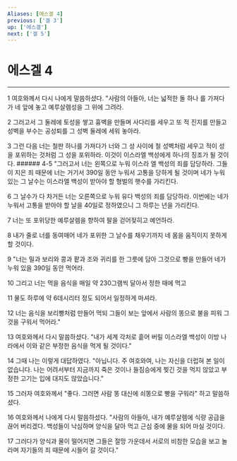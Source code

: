 ```yaml
---
Aliases: [에스겔 4]
previous: ['겔 3']
up: ['에스겔']
next: ['겔 5']
---
```

# 에스겔 4

***


1 여호와께서 다시 나에게 말씀하셨다. "사람의 아들아, 너는 넓적한 돌 하나 를 가져다가 네 앞에 놓고 예루살렘성을 그 위에 그려라. 

2 그러고서 그 둘레에 토성을 쌓고 흉벽을 만들며 사다리를 세우고 또 적 진지를 만들고 성벽을 부수는 공성퇴를 그 성벽 둘레에 세워 놓아라. 

3 그런 다음 너는 철판 하나를 가져다가 너와 그 성 사이에 철 성벽처럼 세우고 적이 성을 포위하는 것처럼 그 성을 포위하라. 이것이 이스라엘 백성에게 하나의 징조가 될 것이다. ###### 4-5 "그러고서 너는 왼쪽으로 누워 이스라 엘 백성의 죄를 담당하라. 그들이 지은 죄 때문에 너는 거기서 390일 동안 누워서 고통을 당하게 될 것이며 네가 누워 있는 그 날수는 이스라엘 백성이 받아야 할 형벌의 햇수를 가리킨다. 

6 그 날수가 다 차거든 너는 오른쪽으로 누워 유다 백성의 죄를 담당하라. 이번에는 네가 누워서 고통을 받아야 할 날을 40일로 정하였으니 그 하루는 년을 가리킨다. 

7 너는 또 포위당한 예루살렘을 향하여 팔을 걷어젖히고 예언하라. 

8 내가 줄로 너를 동여매어 네가 포위한 그 날수를 채우기까지 네 몸을 움직이지 못하게 할 것이다. 

9 "너는 밀과 보리와 콩과 팥과 조와 귀리를 한 그릇에 담아 그것으로 빵을 만들어 네가 누워 있을 390일 동안 먹어라. 

10 그리고 너는 먹을 음식을 매일 약 230그램씩 달아서 정한 때에 먹고 

11 물도 하루에 약 6데시리터 정도 되어서 일정하게 마셔라. 

12 너는 음식을 보리빵처럼 만들어 먹되 그들이 보는 앞에서 사람의 똥으로 불을 피워 그것을 구워서 먹어라." 

13 여호와께서 다시 말씀하셨다. "내가 세계 각처로 흩어 버릴 이스라엘 백성이 이방 나라에서 이와 같은 부정한 음식을 먹게 될 것이다." 

14 그때 나는 이렇게 대답하였다. "아닙니다. 주 여호와여, 나는 자신을 더럽혀 본 일이 없습니다. 나는 어려서부터 지금까지 죽은 것이나 들짐승에게 찢긴 것을 먹지 않았고 부정한 고기는 입에 대지도 않았습니다." 

15 그러자 여호와께서 "좋다. 그러면 사람 똥 대신에 쇠똥으로 빵을 구워라" 하고 말씀하셨다. 

16 여호와께서 나에게 다시 말씀하셨다. "사람의 아들아, 내가 예루살렘에 식량 공급을 끊어 버리겠다. 백성들이 낙심하며 양식을 달아 먹고 근심 중에 물을 되어 마실 것이다. 

17 그러다가 양식과 물이 떨어지면 그들은 절망 가운데서 서로의 비참한 모습을 보고 놀라며 자기들의 죄 때문에 시들어 갈 것이다."
